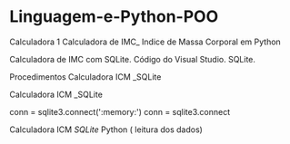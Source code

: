 # Linguagem-e-Python-POO

Calculadora 1
Calculadora de IMC_ Indice de Massa Corporal em Python


Calculadora de IMC com SQLite.
Código do Visual Studio.
SQLite.

Procedimentos
Calculadora ICM _SQLite

Calculadora ICM _SQLite

conn = sqlite3.connect(':memory:')
conn = sqlite3.connect

Calculadora ICM _SQLite_ Python ( leitura dos dados) 

